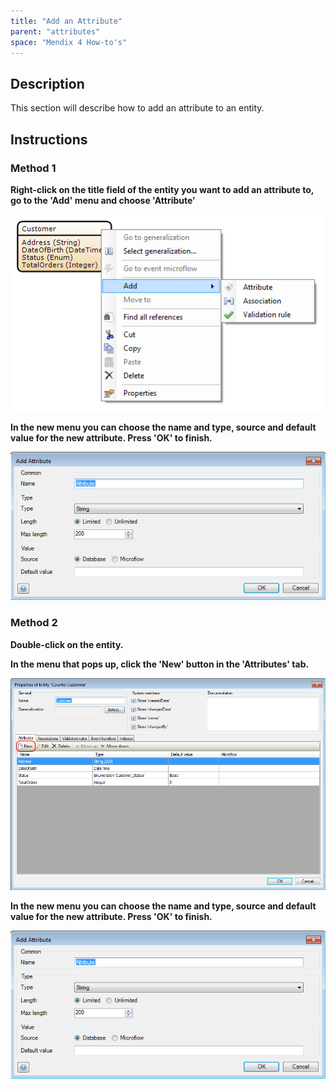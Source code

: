 ```yaml
---
title: "Add an Attribute"
parent: "attributes"
space: "Mendix 4 How-to's"
---
```

## Description

This section will describe how to add an attribute to an entity.

## Instructions

### Method 1

 **Right-click on the title field of the entity you want to add an attribute to, go to the 'Add' menu and choose 'Attribute'**

![](attachments/2621517/2752530.png)

 **In the new menu you can choose the name and type, source and default value for the new attribute. Press 'OK' to finish.**

![](attachments/2621517/2752529.png)

### Method 2

 **Double-click on the entity.**

 **In the menu that pops up, click the 'New' button in the 'Attributes' tab.**

![](attachments/2621517/2752528.png)

 **In the new menu you can choose the name and type, source and default value for the new attribute. Press 'OK' to finish.**

![](attachments/2621517/2752529.png)
